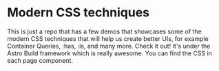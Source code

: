 # Modern CSS techniques

This is just a repo that has a few demos that showcases some of the modern
CSS techniques that will help us create better UIs, for example Container Queries, :has, :is, and many more.
Check it out! It's under the Astro Build framework which is really awesome. You can find the CSS in each page component.

